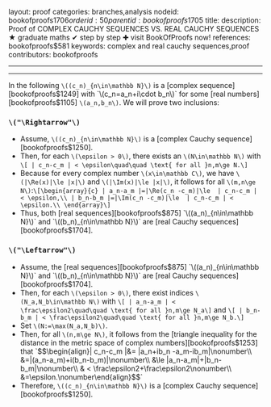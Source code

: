 layout: proof
categories: branches,analysis
nodeid: bookofproofs$1706
orderid: 50
parentid: bookofproofs$1705
title: 
description: Proof of COMPLEX CAUCHY SEQUENCES VS. REAL CAUCHY SEQUENCES ★ graduate maths ✔ step by step ✚ visit BookOfProofs now!
references: bookofproofs$581
keywords: complex and real cauchy sequences,proof
contributors: bookofproofs

---


---

In the following `\((c_n)_{n\in\mathbb N}\)` is a [complex sequence][bookofproofs$1249] with `\(c_n=a_n+i\cdot b_n\)` for some [real numbers][bookofproofs$1105] `\(a_n,b_n\)`. We will prove two inclusions:

### `\("\Rightarrow"\)`

* Assume, `\((c_n)_{n\in\mathbb N}\)` is a [complex Cauchy sequence][bookofproofs$1250].
* Then, for each `\(\epsilon > 0\)`, there exists an `\(N\in\mathbb N\)` with 
`\[ | c_n-c_m | < \epsilon\quad\quad \text{ for all }n,m\ge N.\]`
* Because for every complex number `\(x\in\mathbb C\)`, we have `\(|\Re(x)|\le |x|\)` and `\(|\Im(x)|\le |x|\)`, it follows for all `\(m,n\ge N\)`:`\[\begin{array}{c}
 | a_n-a_m |=|\Re(c_n -c_m)|\le  | c_n-c_m | < \epsilon,\\
 | b_n-b_m |=|\Im(c_n -c_m)|\le  | c_n-c_m | < \epsilon.\\
\end{array}\]`
* Thus, both [real sequences][bookofproofs$875] `\((a_n)_{n\in\mathbb N}\)` and  `\((b_n)_{n\in\mathbb N}\)`  are [real Cauchy sequences][bookofproofs$1704].
### `\("\Leftarrow"\)`

* Assume, the [real sequences][bookofproofs$875] `\((a_n)_{n\in\mathbb N}\)` and  `\((b_n)_{n\in\mathbb N}\)` are [real Cauchy sequences][bookofproofs$1704].
* Then, for each `\(\epsilon > 0\)`, there exist indices `\(N_a,N_b\in\mathbb N\)` with `\[ | a_n-a_m | < \frac\epsilon2\quad\quad \text{ for all }n,m\ge N_a\]` and `\[ | b_n-b_m | < \frac\epsilon2\quad\quad \text{ for all }n,m\ge N_b.\]`
* Set `\(N:=\max(N_a,N_b)\)`. 
* Then, for all `\(n,m\ge N\)`, it follows from the [triangle inequality for the distance in the metric space of complex numbers][bookofproofs$1253] that
`$$\begin{align}| c_n-c_m |&= |a_n+ib_n -a_m-ib_m|\nonumber\\
&=|(a_n-a_m)+i(b_n-b_m)|\nonumber\\
&\le |a_n-a_m|+|b_n-b_m|\nonumber\\
& < \frac\epsilon2+\frac\epsilon2\nonumber\\
&=\epsilon.\nonumber\end{align}$$`
* Therefore, `\((c_n)_{n\in\mathbb N}\)` is a [complex Cauchy sequence][bookofproofs$1250].